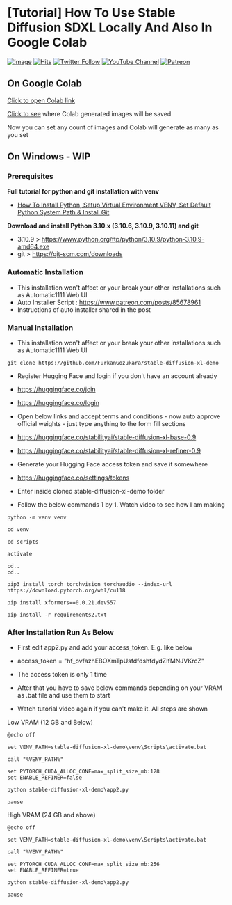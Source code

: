# [Tutorial] How To Use Stable Diffusion SDXL Locally And Also In Google Colab

[![image](https://img.shields.io/discord/772774097734074388?label=Discord&logo=discord)](https://discord.com/servers/software-engineering-courses-secourses-772774097734074388) [![Hits](https://hits.seeyoufarm.com/api/count/incr/badge.svg?url=https%3A%2F%2Fgithub.com%2FFurkanGozukara%2FStable-Diffusion%2Fedit%2Fmain%2FTutorials%2FHow-To-Use-Stable-Diffusion-SDXL-Locally-And-Also-In-Google-Colab.md&count_bg=%2379C83D&title_bg=%239E0F0F&icon=apachespark.svg&icon_color=%23E7E7E7&title=views&edge_flat=false)](https://hits.seeyoufarm.com) [![Twitter Follow](https://img.shields.io/twitter/follow/GozukaraFurkan?label=Follow&style=social)](https://twitter.com/GozukaraFurkan) [![YouTube Channel](https://img.shields.io/badge/YouTube-Channel-red?style=for-the-badge&logo=youtube)](https://www.youtube.com/SECourses) [![Patreon](https://img.shields.io/badge/Patreon-Support%20Me-f96854?style=for-the-badge&logo=patreon)](https://www.patreon.com/SECourses)

## On Google Colab

[Click to open Colab link](https://colab.research.google.com/github/FurkanGozukara/Stable-Diffusion/blob/main/ColabNotebooks/Stable_Diffusion_SDXL_on_Google_Colab.ipynb)

[Click to see](https://cdn-uploads.huggingface.co/production/uploads/6345bd89fe134dfd7a0dba40/hw2qvicrNubXWyiMNzxBm.png) where Colab generated images will be saved

Now you can set any count of images and Colab will generate as many as you set

## On Windows - WIP

### Prerequisites

**Full tutorial for python and git installation with venv**
* [How To Install Python, Setup Virtual Environment VENV, Set Default Python System Path & Install Git](https://youtu.be/B5U7LJOvH6g)

**Download and install Python 3.10.x (3.10.6, 3.10.9, 3.10.11) and git**
* 3.10.9 > https://www.python.org/ftp/python/3.10.9/python-3.10.9-amd64.exe
* git > https://git-scm.com/downloads

### Automatic Installation

* This installation won't affect or your break your other installations such as Automatic1111 Web UI
* Auto Installer Script : https://www.patreon.com/posts/85678961
* Instructions of auto installer shared in the post

### Manual Installation

* This installation won't affect or your break your other installations such as Automatic1111 Web UI

```
git clone https://github.com/FurkanGozukara/stable-diffusion-xl-demo
```

* Register Hugging Face and login if you don't have an account already
* https://huggingface.co/join
* https://huggingface.co/login

* Open below links and accept terms and conditions - now auto approve official weights - just type anything to the form fill sections
* https://huggingface.co/stabilityai/stable-diffusion-xl-base-0.9
* https://huggingface.co/stabilityai/stable-diffusion-xl-refiner-0.9

* Generate your Hugging Face access token and save it somewhere
* https://huggingface.co/settings/tokens

* Enter inside cloned stable-diffusion-xl-demo folder
* Follow the below commands 1 by 1. Watch video to see how I am making
```
python -m venv venv
```

```
cd venv
```

```
cd scripts
```

```
activate
```

```
cd..
cd..
```

```
pip3 install torch torchvision torchaudio --index-url https://download.pytorch.org/whl/cu118
```

```
pip install xformers==0.0.21.dev557
```

```
pip install -r requirements2.txt
```

### After Installation Run As Below

* First edit app2.py and add your access_token. E.g. like below
* access_token = "hf_ovfazhEBOXmTpUsfdfdshfdydZIfMNJVKrcZ"

* The access token is only 1 time
* After that you have to save below commands depending on your VRAM as .bat file and use them to start
* Watch tutorial video again if you can't make it. All steps are shown
  

Low VRAM (12 GB and Below)
```
@echo off

set VENV_PATH=stable-diffusion-xl-demo\venv\Scripts\activate.bat

call "%VENV_PATH%"

set PYTORCH_CUDA_ALLOC_CONF=max_split_size_mb:128
set ENABLE_REFINER=false

python stable-diffusion-xl-demo\app2.py

pause
```

High VRAM (24 GB and above)
```
@echo off

set VENV_PATH=stable-diffusion-xl-demo\venv\Scripts\activate.bat

call "%VENV_PATH%"

set PYTORCH_CUDA_ALLOC_CONF=max_split_size_mb:256
set ENABLE_REFINER=true

python stable-diffusion-xl-demo\app2.py

pause
```
